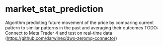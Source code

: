 # market_stat_prediction
Algorithm predicting future movement of the price by comparing current pattern to similar patterns in the past and averaging their outcomes
TODO: Connect to Meta Trader 4 and test on real-time data (https://github.com/darwinex/dwx-zeromq-connector)
